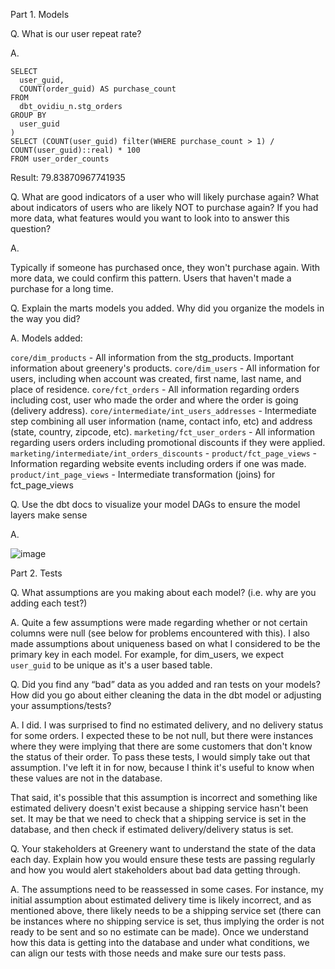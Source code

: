 Part 1. Models

Q. What is our user repeat rate?

A.

```with user_order_counts AS (
SELECT 
  user_guid,
  COUNT(order_guid) AS purchase_count
FROM
  dbt_ovidiu_n.stg_orders
GROUP BY
  user_guid
)
SELECT (COUNT(user_guid) filter(WHERE purchase_count > 1) / COUNT(user_guid)::real) * 100
FROM user_order_counts
```

Result: 79.83870967741935

Q. What are good indicators of a user who will likely purchase again? What about indicators of users who are likely NOT to purchase again? If you had more data, what features would you want to look into to answer this question?

A. 

Typically if someone has purchased once, they won't purchase again. With more
data, we could confirm this pattern. Users that haven't made a purchase
for a long time.

Q. Explain the marts models you added. Why did you organize the models in the way you did?

A. Models added:

`core/dim_products` - All information from the stg_products. Important information about greenery's products.
`core/dim_users` - All information for users, including when account was created, first name, last name, and place of residence.
`core/fct_orders` - All information regarding orders including cost, user who made the order and where the order is going (delivery address).
`core/intermediate/int_users_addresses` - Intermediate step combining all user information (name, contact info, etc) and address (state, country, zipcode, etc).
`marketing/fct_user_orders` - All information regarding users orders including promotional discounts if they were applied.
`marketing/intermediate/int_orders_discounts` -
`product/fct_page_views` - Information regarding website events including orders if one was made.
`product/int_page_views` - Intermediate transformation (joins) for fct_page_views


Q. Use the dbt docs to visualize your model DAGs to ensure the model layers make sense

A. 

![image](https://user-images.githubusercontent.com/46457104/159216316-c177150d-5157-484b-bfd0-47b717f6e3a5.png)


Part 2. Tests

Q. What assumptions are you making about each model? (i.e. why are you adding each test?)

A. Quite a few assumptions were made regarding whether or not certain columns were null (see below for problems encountered with this). I also made assumptions about uniqueness based on what I considered to be the primary key in each model. For example, for dim_users, we expect `user_guid` to be unique as it's a user based table.

Q. Did you find any “bad” data as you added and ran tests on your models? How did you go about either cleaning the data in the dbt model or adjusting your assumptions/tests?

A. I did. I was surprised to find no estimated delivery, and no delivery status for some orders. I expected these to be not null, but there were instances where they were implying that there are some customers that don't know the status of their order. To pass these tests, I would simply take out that assumption. I've left it in for now, because I think it's useful to know when these values are not in the database.

That said, it's possible that this assumption is incorrect and something like estimated delivery doesn't exist because a shipping service hasn't been set. It may be that we need to check that a shipping service is set in the database, and then check if estimated delivery/delivery status is set.

Q. Your stakeholders at Greenery want to understand the state of the data each day. Explain how you would ensure these tests are passing regularly and how you would alert stakeholders about bad data getting through.

A. The assumptions need to be reassessed in some cases. For instance, my initial assumption about estimated delivery time is likely incorrect, and as mentioned above, there likely needs to be a shipping service set (there can be instances where no shipping service is set, thus implying the order is not ready to be sent and so no estimate can be made). Once we understand how this data is getting into the database and under what conditions, we can align our tests with those needs and make sure our tests pass.
